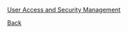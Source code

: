 [User Access and Security Management](https://github.com/hmislk/hmis/wiki/User-Access-and-Security-Management)


[Back](https://github.com/hmislk/hmis/wiki)